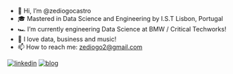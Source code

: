 - 👋 Hi, I’m @zediogocastro
- 🎓 Mastered in Data Science and Engineering by I.S.T Lisbon, Portugal
- 🏎️ I’m currently engineering Data Science at BMW / Critical Techworks!
- 💞️ I love data, business and music!
- 📫 How to reach me: zediogo2@gmail.com 

[![linkedin](https://img.shields.io/badge/LinkedIn-0077B5?style=for-the-badge&logo=linkedin&logoColor=white)](https://www.linkedin.com/in/josediogocastro/)
[![blog](https://img.shields.io/badge/Blogger-FF5722?style=for-the-badge&logo=blogger&logoColor=white
)](https://vagabond-cylinder-abb.notion.site/Jos-Castro-Tech-Blog-da06d9ed69e542ffad7b4656a1fb6f7c)


<!---
zediogocastro/zediogocastro is a ✨ special ✨ repository came and join in this journey.
--->
